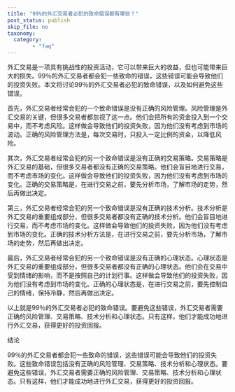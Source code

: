 ```yaml
---
title: "99%的外汇交易者必犯的致命错误都有哪些？"
post_status: publish
skip_file: no
taxonomy:
  category:
        - "faq"
---
```


外汇交易是一项具有挑战性的投资活动，它可以带来巨大的收益，但也可能带来巨大的损失。99％的外汇交易者都会犯一些致命的错误，这些错误可能会导致他们的投资失败。本文将讨论99％的外汇交易者必犯的致命错误，以及如何避免这些错误。

首先，外汇交易者经常会犯的一个致命错误是没有正确的风险管理。风险管理是外汇交易的关键，但很多交易者都忽视了这一点。他们会把所有的资金投入到一个交易中，而不考虑风险。这样做会导致他们的投资失败，因为他们没有考虑到市场的波动。正确的风险管理方法是，每次交易时，只投入一定比例的资金，以降低风险。

其次，外汇交易者经常会犯的另一个致命错误是没有正确的交易策略。交易策略是外汇交易的基础，但很多交易者都没有正确的交易策略。他们会盲目地进行交易，而不考虑市场的变化。这样做会导致他们的投资失败，因为他们没有考虑到市场的变化。正确的交易策略是，在进行交易之前，要先分析市场，了解市场的走势，然后再做出决定。

第三，外汇交易者经常会犯的另一个致命错误是没有正确的技术分析。技术分析是外汇交易的重要组成部分，但很多交易者都没有正确的技术分析。他们会盲目地进行交易，而不考虑市场的变化。这样做会导致他们的投资失败，因为他们没有考虑到市场的变化。正确的技术分析方法是，在进行交易之前，要先分析市场，了解市场的走势，然后再做出决定。

最后，外汇交易者经常会犯的另一个致命错误是没有正确的心理状态。心理状态是外汇交易的重要组成部分，但很多交易者都没有正确的心理状态。他们会在交易中受到情绪的影响，而不是按照自己的计划行事。这样做会导致他们的投资失败，因为他们没有考虑到市场的变化。正确的心理状态是，在进行交易之前，要先控制自己的情绪，保持冷静，然后再做出决定。

以上就是99％的外汇交易者必犯的致命错误。要避免这些错误，外汇交易者需要正确的风险管理、交易策略、技术分析和心理状态。只有这样，他们才能成功地进行外汇交易，获得更好的投资回报。

结论

99％的外汇交易者都会犯一些致命的错误，这些错误可能会导致他们的投资失败。这些致命错误包括没有正确的风险管理、交易策略、技术分析和心理状态。要避免这些错误，外汇交易者需要正确的风险管理、交易策略、技术分析和心理状态。只有这样，他们才能成功地进行外汇交易，获得更好的投资回报。
